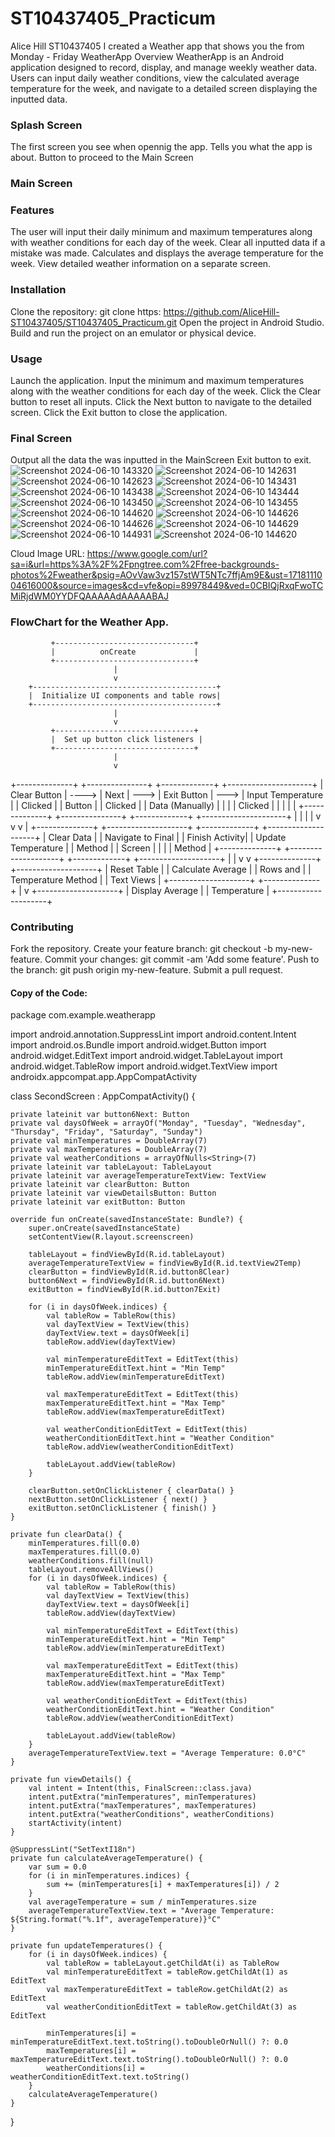 # ST10437405_Practicum
Alice Hill
ST10437405
I  created a Weather app that shows you the from Monday - Friday 
WeatherApp
Overview
WeatherApp is an Android application designed to record, display, and manage weekly weather data. Users can input daily weather conditions, view the calculated average temperature for the week, and navigate to a detailed screen displaying the inputted data.

### Splash Screen 
The first screen you see when opennig the app.
Tells you what the app is about.
Button to proceed to the Main Screen 
### Main Screen 
### Features
The user will input their daily minimum and maximum temperatures along with weather conditions for each day of the week.
Clear all inputted data if a mistake was made.
Calculates and displays the average temperature for the week.
View detailed weather information on a separate screen.
### Installation
 Clone the repository:
git clone https: https://github.com/AliceHill-ST10437405/ST10437405_Practicum.git 
Open the project in Android Studio.
Build and run the project on an emulator or physical device.
### Usage
Launch the application.
Input the minimum and maximum temperatures along with the weather conditions for each day of the week.
Click the Clear button to reset all inputs.
Click the Next button to navigate to the detailed screen.
Click the Exit button to close the application.
### Final Screen 
Output all the data the was inputted in the MainScreen
Exit button to exit.
![Screenshot 2024-06-10 143320](https://github.com/AliceHill-ST10437405/ST10437405_Practicum/assets/164025376/fdc7d5f7-442e-48ab-a901-353695f14028)
![Screenshot 2024-06-10 142631](https://github.com/AliceHill-ST10437405/ST10437405_Practicum/assets/164025376/15efb453-f491-48c5-b8a4-fca8e6d60db9)
![Screenshot 2024-06-10 142623](https://github.com/AliceHill-ST10437405/ST10437405_Practicum/assets/164025376/ee922fd5-ae50-455a-b8f2-352400144662)
![Screenshot 2024-06-10 143431](https://github.com/AliceHill-ST10437405/ST10437405_Practicum/assets/164025376/e5be8961-f84c-4c9d-8c88-17e3b01e8771)
![Screenshot 2024-06-10 143438](https://github.com/AliceHill-ST10437405/ST10437405_Practicum/assets/164025376/da9f28fc-eefc-4890-86c8-bac49e754799)
![Screenshot 2024-06-10 143444](https://github.com/AliceHill-ST10437405/ST10437405_Practicum/assets/164025376/380a60f0-b060-4007-acb5-dda73786a593)
![Screenshot 2024-06-10 143450](https://github.com/AliceHill-ST10437405/ST10437405_Practicum/assets/164025376/88af9476-d973-4d5c-815f-079699e478dc)
![Screenshot 2024-06-10 143455](https://github.com/AliceHill-ST10437405/ST10437405_Practicum/assets/164025376/843ea8d9-8796-49e6-8615-b7c8f0e58701)
![Screenshot 2024-06-10 144620](https://github.com/AliceHill-ST10437405/ST10437405_Practicum/assets/164025376/feddf943-b8b9-4411-b576-2a9236babd19)
![Screenshot 2024-06-10 144626](https://github.com/AliceHill-ST10437405/ST10437405_Practicum/assets/164025376/c99072da-99d2-4a7a-be77-5e0d85f7b913)
![Screenshot 2024-06-10 144626](https://github.com/AliceHill-ST10437405/ST10437405_Practicum/assets/164025376/558af320-72aa-4602-9d23-2b2d6d595e37)
![Screenshot 2024-06-10 144629](https://github.com/AliceHill-ST10437405/ST10437405_Practicum/assets/164025376/0b025dc6-638e-41ca-a4f1-3277e21bb534)
![Screenshot 2024-06-10 144931](https://github.com/AliceHill-ST10437405/ST10437405_Practicum/assets/164025376/a2aadaec-12ea-47fa-a89d-04d3e7f9215b)
![Screenshot 2024-06-10 144620](https://github.com/AliceHill-ST10437405/ST10437405_Practicum/assets/164025376/f9946bc0-6d6f-46d9-9a14-1a7418f29112)

Cloud Image URL: https://www.google.com/url?sa=i&url=https%3A%2F%2Fpngtree.com%2Ffree-backgrounds-photos%2Fweather&psig=AOvVaw3vz157stWT5NTc7ffjAm9E&ust=1718111004616000&source=images&cd=vfe&opi=89978449&ved=0CBIQjRxqFwoTCMiRjdWM0YYDFQAAAAAdAAAAABAJ

### FlowChart for the Weather App.
             +-------------------------------+
             |          onCreate             |
             +-------------------------------+
                           |
                           v
        +-----------------------------------------+
        |  Initialize UI components and table rows|
        +-----------------------------------------+
                           |
                           v
             +-------------------------------+
             |  Set up button click listeners |
             +-------------------------------+
                           |
                           v
+--------------+       +---------------+      +-------------+      +---------------------+
| Clear Button | ----> | Next          | ---> | Exit Button | ---> | Input Temperature   |
|  Clicked     |       |  Button       |      |  Clicked    |      | Data (Manually)     |
|              |       |  Clicked      |      |             |      |                     |
+--------------+       +---------------+      +-------------+      +---------------------+
       |                      |                       |                      |
       v                      v                       v                      |
+--------------+    +--------------------+      +-------------+    +--------------------+
| Clear Data   |    | Navigate to Final  |      | Finish Activity|  | Update Temperature |
| Method       |    | Screen             |      |                |  | Method             |
+--------------+    +--------------------+      +-------------+    +--------------------+
       |                                                               |
       v                                                               v
+--------------+                                              +--------------------+
| Reset Table  |                                              | Calculate Average  |
| Rows and     |                                              | Temperature Method |
| Text Views   |                                              +--------------------+
+--------------+                                                         |
                                                                         v
                                                              +--------------------+
                                                              | Display Average    |
                                                              | Temperature        |
                                                              +--------------------+
### Contributing
Fork the repository.
Create your feature branch: git checkout -b my-new-feature.
Commit your changes: git commit -am 'Add some feature'.
Push to the branch: git push origin my-new-feature.
Submit a pull request.


#### Copy of the Code:
package com.example.weatherapp

import android.annotation.SuppressLint
import android.content.Intent
import android.os.Bundle
import android.widget.Button
import android.widget.EditText
import android.widget.TableLayout
import android.widget.TableRow
import android.widget.TextView
import androidx.appcompat.app.AppCompatActivity

class SecondScreen : AppCompatActivity() {

    private lateinit var button6Next: Button
    private val daysOfWeek = arrayOf("Monday", "Tuesday", "Wednesday", "Thursday", "Friday", "Saturday", "Sunday")
    private val minTemperatures = DoubleArray(7)
    private val maxTemperatures = DoubleArray(7)
    private val weatherConditions = arrayOfNulls<String>(7)
    private lateinit var tableLayout: TableLayout
    private lateinit var averageTemperatureTextView: TextView
    private lateinit var clearButton: Button
    private lateinit var viewDetailsButton: Button
    private lateinit var exitButton: Button

    override fun onCreate(savedInstanceState: Bundle?) {
        super.onCreate(savedInstanceState)
        setContentView(R.layout.screenscreen)

        tableLayout = findViewById(R.id.tableLayout)
        averageTemperatureTextView = findViewById(R.id.textView2Temp)
        clearButton = findViewById(R.id.button8Clear)
        button6Next = findViewById(R.id.button6Next)
        exitButton = findViewById(R.id.button7Exit)

        for (i in daysOfWeek.indices) {
            val tableRow = TableRow(this)
            val dayTextView = TextView(this)
            dayTextView.text = daysOfWeek[i]
            tableRow.addView(dayTextView)

            val minTemperatureEditText = EditText(this)
            minTemperatureEditText.hint = "Min Temp"
            tableRow.addView(minTemperatureEditText)

            val maxTemperatureEditText = EditText(this)
            maxTemperatureEditText.hint = "Max Temp"
            tableRow.addView(maxTemperatureEditText)

            val weatherConditionEditText = EditText(this)
            weatherConditionEditText.hint = "Weather Condition"
            tableRow.addView(weatherConditionEditText)

            tableLayout.addView(tableRow)
        }

        clearButton.setOnClickListener { clearData() }
        nextButton.setOnClickListener { next() }
        exitButton.setOnClickListener { finish() }
    }

    private fun clearData() {
        minTemperatures.fill(0.0)
        maxTemperatures.fill(0.0)
        weatherConditions.fill(null)
        tableLayout.removeAllViews()
        for (i in daysOfWeek.indices) {
            val tableRow = TableRow(this)
            val dayTextView = TextView(this)
            dayTextView.text = daysOfWeek[i]
            tableRow.addView(dayTextView)

            val minTemperatureEditText = EditText(this)
            minTemperatureEditText.hint = "Min Temp"
            tableRow.addView(minTemperatureEditText)

            val maxTemperatureEditText = EditText(this)
            maxTemperatureEditText.hint = "Max Temp"
            tableRow.addView(maxTemperatureEditText)

            val weatherConditionEditText = EditText(this)
            weatherConditionEditText.hint = "Weather Condition"
            tableRow.addView(weatherConditionEditText)

            tableLayout.addView(tableRow)
        }
        averageTemperatureTextView.text = "Average Temperature: 0.0°C"
    }

    private fun viewDetails() {
        val intent = Intent(this, FinalScreen::class.java)
        intent.putExtra("minTemperatures", minTemperatures)
        intent.putExtra("maxTemperatures", maxTemperatures)
        intent.putExtra("weatherConditions", weatherConditions)
        startActivity(intent)
    }

    @SuppressLint("SetTextI18n")
    private fun calculateAverageTemperature() {
        var sum = 0.0
        for (i in minTemperatures.indices) {
            sum += (minTemperatures[i] + maxTemperatures[i]) / 2
        }
        val averageTemperature = sum / minTemperatures.size
        averageTemperatureTextView.text = "Average Temperature: ${String.format("%.1f", averageTemperature)}°C"
    }

    private fun updateTemperatures() {
        for (i in daysOfWeek.indices) {
            val tableRow = tableLayout.getChildAt(i) as TableRow
            val minTemperatureEditText = tableRow.getChildAt(1) as EditText
            val maxTemperatureEditText = tableRow.getChildAt(2) as EditText
            val weatherConditionEditText = tableRow.getChildAt(3) as EditText

            minTemperatures[i] = minTemperatureEditText.text.toString().toDoubleOrNull() ?: 0.0
            maxTemperatures[i] = maxTemperatureEditText.text.toString().toDoubleOrNull() ?: 0.0
            weatherConditions[i] = weatherConditionEditText.text.toString()
        }
        calculateAverageTemperature()
    }
}
